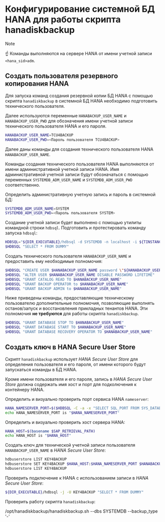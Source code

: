 Конфигурирование системной БД HANA для работы скрипта hanadiskbackup
===

>[!NOTE]
>:point_up: Команды выполняются на сервере HANA от имени учетной записи `<hana_sid>adm`.

Создать пользователя резервного копирования HANA
---

Для запуска команд создания резервной копии БД HANA
с помощью скрипта `hanadiskbackup` в системной БД HANA
необходимо подготовить технического пользователя.

Далее используются переменные `HANABACKUP_USER_NAME` и `HANABACKUP_USER_PWD`
для обозначения имени учетной записи технического пользователя HANA и его пароля.

```bash
HANABACKUP_USER_NAME=TCU4BACKUP
HANABACKUP_USER_PWD=<Пароль пользователя TCU4BACKUP>
```

Далее даны команды для создания технического пользователя HANA `HANABACKUP_USER_NAME`.

Команды создания технического пользователя HANA
выполняются от имени административной учетной записи HANA.
Имя административной учетной записи будут обозначаться с помощью переменных
`SYSTEMDB_ADM_USER_NAME` и `SYSTEMDB_ADM_USER_PWD` соответственно.

Определить административную учетную запись и пароль в системной БД:

```bash
SYSTEMDB_ADM_USER_NAME=SYSTEM
SYSTEMDB_ADM_USER_PWD=<Пароль пользователя SYSTEM>
```

Создание учетной записи будет выполнено с помощью утилиты командной строки `hdbsql`.
Подготовить и протестировать команду запуска `hdbsql`:

```bash
HDBSQL="${DIR_EXECUTABLE}/hdbsql -d SYSTEMDB -n localhost -i ${TINSTANCE} -u $SYSTEMDB_ADM_USER_NAME -p \"${SYSTEMDB_ADM_USER_PWD}\" -j"
$HDBSQL "SELECT * FROM DUMMY"
```

Создать технического пользователя `HANABACKUP_USER_NAME` и предоставить ему необходимые полномочия:

```bash
$HDBSQL "CREATE USER $HANABACKUP_USER_NAME password \"${HANABACKUP_USER_PWD}\" NO FORCE_FIRST_PASSWORD_CHANGE"
$HDBSQL "ALTER USER $HANABACKUP_USER_NAME DISABLE PASSWORD LIFETIME"
$HDBSQL "GRANT CATALOG READ TO $HANABACKUP_USER_NAME"
$HDBSQL "GRANT BACKUP OPERATOR to $HANABACKUP_USER_NAME"
$HDBSQL "GRANT BACKUP ADMIN to $HANABACKUP_USER_NAME"
```

Ниже приведены команды, предоставляющие техническому пользователю дополнительные полномочия,
позволяющие выполнять останов/запуск и восстановления прикладных тенантов HANA.
Эти полномочия **не требуются** для работы скрипта `hanadiskbackup`.

```bash
$HDBSQL "GRANT DATABASE STOP TO $HANABACKUP_USER_NAME"
$HDBSQL "GRANT DATABASE START TO $HANABACKUP_USER_NAME"
$HDBSQL "GRANT DATABASE RECOVERY OPERATOR TO $HANABACKUP_USER_NAME"
```

Создать ключ в HANA Secure User Store
---

Скрипт `hanadiskbackup` использует *HANA Secure User Store* для определения пользователя и его пароля,
от имени которого будут запускаться команды в БД HANA.

Кроме имени пользователя и его пароля,
запись в *HANA Secure User Store* должна содержать имя хост и порт для подколючения к контейнеру HANA.

Определить и визуально проверить порт сервиса HANA `nameserver`:

```bash
HANA_NAMESERVER_PORT=$($HDBSQL -C -a -x "SELECT SQL_PORT FROM SYS_DATABASES.M_SERVICES WHERE DATABASE_NAME='SYSTEMDB' AND SERVICE_NAME='nameserver' AND COORDINATOR_TYPE= 'MASTER'")
echo HANA_NAMESERVER_PORT is "$HANA_NAMESERVER_PORT"
```

Определить и визуально проверить хост сервера HANA:

```bash
HANA_HOST=$(basename $SAP_RETRIEVAL_PATH)
echo HANA_HOST is "$HANA_HOST"
```

Создать ключ для технической учетной записи пользователя `HANABACKUP_USER_NAME` в *HANA Secure User Store*:

```bash
hdbuserstore LIST KEY4BACKUP
hdbuserstore SET KEY4BACKUP $HANA_HOST:$HANA_NAMESERVER_PORT $HANABACKUP_USER_NAME $HANABACKUP_USER_PWD
hdbuserstore LIST KEY4BACKUP
```

Проверить подключение к HANA с использованием записи в *HANA Secure User Store*:

```bash
${DIR_EXECUTABLE}/hdbsql -j -U KEY4BACKUP "SELECT * FROM DUMMY"
```

Проверить работу скрипта `hanadiskbackup`:

/opt/hanadiskbackup/hanadiskbackup.sh --dbs SYSTEMDB --backup_type '-'